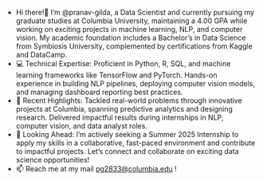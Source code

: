 - Hi there!👋
I’m @pranav-gilda, a Data Scientist and currently pursuing my graduate studies at Columbia University, maintaining a 4.00 GPA while working on exciting projects in machine learning, NLP, and computer vision. 
My academic foundation includes a Bachelor’s in Data Science from Symbiosis University, complemented by certifications from Kaggle and DataCamp.
- 💻 Technical Expertise:
Proficient in Python, R, SQL, and machine learning frameworks like TensorFlow and PyTorch.
Hands-on experience in building NLP pipelines, deploying computer vision models, and managing dashboard reporting best practices.
- 🚀 Recent Highlights:
Tackled real-world problems through innovative projects at Columbia, spanning predictive analytics and designing research.
Delivered impactful results during internships in NLP, computer vision, and data analyst roles.
- 🌟 Looking Ahead:
I’m actively seeking a Summer 2025 Internship to apply my skills in a collaborative, fast-paced environment and contribute to impactful projects.
Let’s connect and collaborate on exciting data science opportunities!
- 📫 Reach me at my mail pg2833@columbia.edu !

<!---
pranav-gilda/pranav-gilda is a ✨ special ✨ repository because its `README.md` (this file) appears on your GitHub profile.
You can click the Preview link to take a look at your changes.
--->
